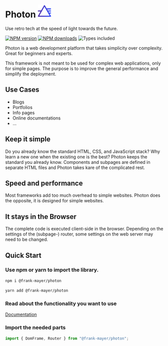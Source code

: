 # Photon <img src="https://raw.githubusercontent.com/Frank-Mayer/photon/main/icon.svg" height="42" />

Use retro tech at the speed of light towards the future.

[![NPM version](https://img.shields.io/npm/v/@frank-mayer/photon.svg)](https://npmjs.org/package/@frank-mayer/photon "View this project on NPM")
[![NPM downloads](https://img.shields.io/npm/dm/@frank-mayer/photon.svg)](https://npmjs.org/package/@frank-mayer/photon "View this project on NPM")
![Types included](https://badgen.net/npm/types/tslib)

Photon is a web development platform that takes simplicity over complexity. Great for beginners and experts.

This framework is not meant to be used for complex web applications, only for simple pages. The purpose is to improve the general performance and simplify the deployment.

## Use Cases

- Blogs
- Portfolios
- Info pages
- Online documentations
- ...

## Keep it simple

Do you already know the standard HTML, CSS, and JavaScript stack? Why learn a new one when the existing one is the best? Photon keeps the standard you already know. Components and subpages are defined in separate HTML files and Photon takes kare of the complicated rest.

## Speed and performance

Most frameworks add too much overhead to simple websites.
Photon does the opposite, it is designed for simple websites.

## It stays in the Browser

The complete code is executed client-side in the browser.
Depending on the settings of the (subpage-) router, some settings on the web server may need to be changed.

## Quick Start

### Use npm or yarn to import the library.

```bash
npm i @frank-mayer/photon
```

```bash
yarn add @frank-mayer/photon
```

### Read about the functionality you want to use

[Documentation](https://github.com/Frank-Mayer/photon/wiki)

### Import the needed parts

```typescript
import { DomFrame, Router } from "@frank-mayer/photon";
```
